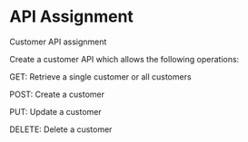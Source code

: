 # API Assignment
Customer API assignment

Create a customer API which allows the following operations:

GET: Retrieve a single customer or all customers

POST: Create a customer

PUT: Update a customer

DELETE: Delete a customer
